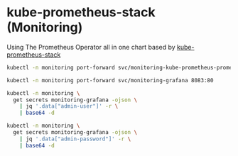# kube-prometheus-stack (Monitoring)

Using The Prometheus Operator all in one chart based by [kube-prometheus-stack](https://github.com/prometheus-community/helm-charts/tree/main/charts/kube-prometheus-stack)

<!--prometheus-port-forward-start-->
```sh
kubectl -n monitoring port-forward svc/monitoring-kube-prometheus-prometheus 9090
```
<!--prometheus-port-forward-end-->

<!--grafana-port-forward-start-->
```sh
kubectl -n monitoring port-forward svc/monitoring-grafana 8083:80
```
<!--grafana-port-forward-end-->

<!--grafana-admin-username-start-->
```sh
kubectl -n monitoring \
  get secrets monitoring-grafana -ojson \
    | jq '.data["admin-user"]' -r \
    | base64 -d  
```
<!--grafana-admin-username-end-->

<!--grafana-admin-password-start-->
```sh
kubectl -n monitoring \
  get secrets monitoring-grafana -ojson \
    | jq '.data["admin-password"]' -r \
    | base64 -d
```
<!--grafana-admin-password-end-->
